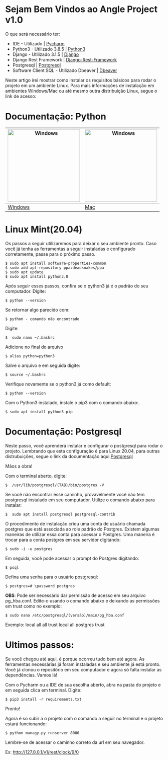 

Sejam Bem Vindos ao Angle Project v1.0
==================
O que será necessário ter:

* IDE - Utilizado | [Pycharm][0]
* Python3 - Utilizado 3.8.5 | [Python3][1]
* Django - Utilizado 3.1.5 | [Django][2]
* Django Rest Framework | [Django-Rest-Framework][3]
* Postgresql | [Postgresql][4]
* Software Client SQL - Utilizado Dbeaver | [Dbeaver][5]



Neste artigo irei mostrar como instalar os requisitos básicos para rodar o projeto em um ambiente Linux. 
Para mais informações de instalação em ambientes Windows/Mac ou até mesmo outra distribuição Linux, segue o link 
de acesso: 

Documentação: Python
==================
| <img src="https://logodownload.org/wp-content/uploads/2016/03/Windows-10-logo-11.png" alt="Windows"  width="230" height="230" /> | <img src="https://archive.org/download/apple-mac-logo-icon-300x300/apple-mac-logo-icon-300x300.png" alt="Windows"  width="230" height="230" /> |
|------------------------------|------------------------------|
| [Windows][9]          	   | [Mac][10]                  |


Linux Mint(20.04)
==================

Os passos a seguir utilizaremos para deixar o seu ambiente pronto. Caso você já tenha as ferramentas a seguir instaladas e configurado corretamente, passe para o 
próximo passo.

	$ sudo apt install software-properties-common
	$ sudo add-apt-repository ppa:deadsnakes/ppa
 	$ sudo apt update
 	$ sudo apt install python3.8 
  
Após seguir esses passos, confira se o python3 já é o padrão do seu computador. Digite:

 	$ python --version
  
Se retornar algo parecido com: 

 	$ python - comando não encontrado
 
Digite:

 	$  sudo nano ~/.bashrc
  
  Adicione no final do arquivo
  
 	$ alias python=python3
  
  Salve o arquivo e em seguida digite:

 	$ source ~/.bashrc
  

Verifique novamente se o python3 já como default:

 	$ python --version

  
Com o Python3 instalado, instale o pip3 com o comando abaixo:.

 	$ sudo apt install python3-pip
  
  

Documentação: Postgresql
==================

Neste passo, você aprenderá instalar e configurar o postgresql para rodar o projeto. Lembrando que esta configuração é para Linux 20.04, para outras distrubuições,
segue o link da documentação aqui [Postgresql][7]
 
Mãos a obra!

Com o terminal aberto, digite:

 	$  /usr/lib/postgresql/(TAB)/bin/postgres -V
 
Se você não encontrar esse caminho, provavelmente você não tem postgresql instalado em seu computador. Utilize o comando abaixo para instalar: 

 	$  sudo apt install postgresql postgresql-contrib
  
O procedimento de instalação criou uma conta de usuário chamada postgres que está associada ao role padrão do Postgres. Existem algumas maneiras
de utilizar essa conta para acessar o Postgres. Uma maneira é trocar para a conta postgres em seu servidor digitando:

 	$ sudo -i -u postgres
 
Em seguida, você pode acessar o prompt do Postgres digitando:

 	$ psql 
  
Defina uma senha para o usuário postgresql:

 	$ postgres=# \password postgres
  
  **OBS**: Pode ser necessário dar permissão de acesso em seu arquivo pg_hba.conf. Edite-o usando o comando abaixo e deixando as permissões em trust como no 
  exemplo:
  
  	$ sudo nano /etc/postgresql/(versão)/main/pg_hba.conf 
	
Exemplo:
local   all             all                                     trust
local   all             postgres                                trust


  
Ultimos passos:
==================

Se você chegou até aqui, é porque ocorreu tudo bem até agora. As ferramentas necessárias já foram instaladas e seu ambiente já está pronto.
Você já clonou o repositório em seu computador e agora só falta instalar as dependências. Vamos lá!

Com o Pycharm ou a IDE de sua escolha aberto, abra na pasta do projeto e em seguida clica em terminal. Digite:

 	$ pip3 install -r requirements.txt
  

Pronto!

Agora é so subir a o projeto com o comando a seguir no terminal e o projeto estará funcionando:

 	$ python managy.py runserver 8080

Lembre-se de acessar o caminho correto da url em seu navegador.

Ex:
http://127.0.0.1/v1/rest/clock/9/0

 


[0]: https://www.jetbrains.com/pt-br/pycharm/download/
[1]: https://www.python.org/downloads/
[2]: https://www.djangoproject.com/download/
[3]: https://www.django-rest-framework.org/
[4]: https://www.postgresql.org/
[5]: https://dbeaver.io/
[6]: https://phoenixnap.com/kb/how-to-install-python-3-ubuntu
[7]: https://www.postgresql.org/download/
[9]: https://docs.python.org/pt-br/3/using/windows.html
[10]: https://docs.python.org/pt-br/3/using/mac.html
